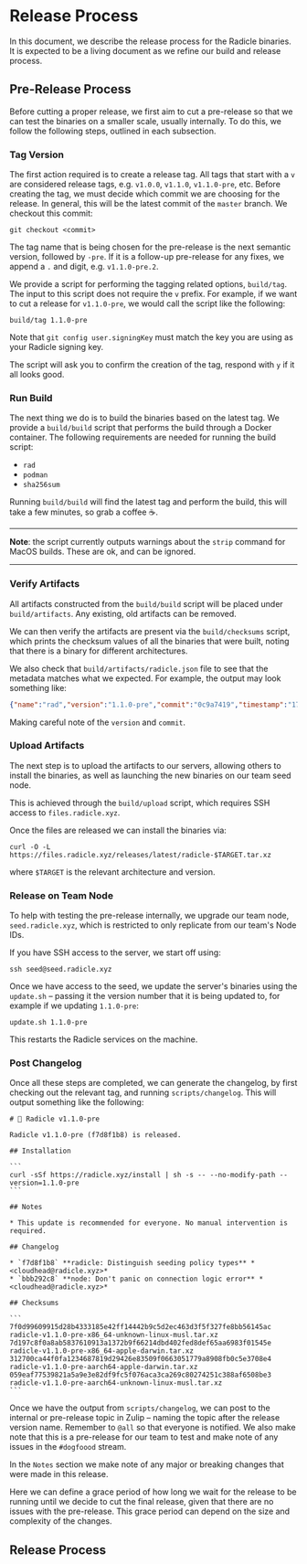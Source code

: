 Release Process
===============
In this document, we describe the release process for the Radicle binaries. It
is expected to be a living document as we refine our build and release process.

Pre-Release Process
-------------------
Before cutting a proper release, we first aim to cut a pre-release so that we
can test the binaries on a smaller scale, usually internally. To do this, we
follow the following steps, outlined in each subsection.

### Tag Version
The first action required is to create a release tag. All tags that start with a
`v` are considered release tags, e.g. `v1.0.0`, `v1.1.0`, `v1.1.0-pre`, etc.
Before creating the tag, we must decide which commit we are choosing for the
release. In general, this will be the latest commit of the `master` branch. We
checkout this commit:

```
git checkout <commit>
```

The tag name that is being chosen for the pre-release is the next semantic
version, followed by `-pre`. If it is a follow-up pre-release for any fixes, we
append a `.` and digit, e.g. `v1.1.0-pre.2`.

We provide a script for performing the tagging related options, `build/tag`.
The input to this script does not require the `v` prefix. For example, if we
want to cut a release for `v1.1.0-pre`, we would call the script like the
following:

```
build/tag 1.1.0-pre
```

Note that `git config user.signingKey` must match the key you are using as your
Radicle signing key.

The script will ask you to confirm the creation of the tag, respond with `y`
if it all looks good.

### Run Build
The next thing we do is to build the binaries based on the latest tag. We
provide a `build/build` script that performs the build through a Docker
container. The following requirements are needed for running the build script:

* `rad`
* `podman`
* `sha256sum`

Running `build/build` will find the latest tag and perform the build, this will
take a few minutes, so grab a coffee ☕.

---

**Note**: the script currently outputs warnings about the `strip` command for
MacOS builds. These are ok, and can be ignored.

---

### Verify Artifacts
All artifacts constructed from the `build/build` script will be placed under
`build/artifacts`. Any existing, old artifacts can be removed.

We can then verify the artifacts are present via the `build/checksums` script,
which prints the checksum values of all the binaries that were built, noting
that there is a binary for different architectures.

We also check that `build/artifacts/radicle.json` file to see that the metadata
matches what we expected. For example, the output may look something like:

```json
{"name":"rad","version":"1.1.0-pre","commit":"0c9a7419","timestamp":"1729696767"}
```

Making careful note of the `version` and `commit`.

### Upload Artifacts
The next step is to upload the artifacts to our servers, allowing others to
install the binaries, as well as launching the new binaries on our team seed
node.

This is achieved through the `build/upload` script, which requires SSH access to
`files.radicle.xyz`.

Once the files are released we can install the binaries via:

```
curl -O -L https://files.radicle.xyz/releases/latest/radicle-$TARGET.tar.xz
```

where `$TARGET` is the relevant architecture and version.

### Release on Team Node
To help with testing the pre-release internally, we upgrade our team node,
`seed.radicle.xyz`, which is restricted to only replicate from our team's Node
IDs.

If you have SSH access to the server, we start off using:

```
ssh seed@seed.radicle.xyz
```

Once we have access to the seed, we update the server's binaries using the
`update.sh` – passing it the version number that it is being updated to, for
example if we updating `1.1.0-pre`:

```
update.sh 1.1.0-pre
```

This restarts the Radicle services on the machine.

<!-- TODO: verify the version by being able to run `rad node version` which does -->
<!-- not exist yet -->

### Post Changelog

Once all these steps are completed, we can generate the changelog, by first
checking out the relevant tag, and running `scripts/changelog`. This will output
something like the following:

~~~
# 👾 Radicle v1.1.0-pre

Radicle v1.1.0-pre (f7d8f1b8) is released.

## Installation

```
curl -sSf https://radicle.xyz/install | sh -s -- --no-modify-path --version=1.1.0-pre
```

## Notes

* This update is recommended for everyone. No manual intervention is required.

## Changelog

* `f7d8f1b8` **radicle: Distinguish seeding policy types** *<cloudhead@radicle.xyz>*
* `bbb292c8` **node: Don't panic on connection logic error** *<cloudhead@radicle.xyz>*

## Checksums

```
7f0d99609915d28b4333185e42ff14442b9c5d2ec463d3f5f327fe8bb56145ac  radicle-v1.1.0-pre-x86_64-unknown-linux-musl.tar.xz
7d197c8f0a8ab5837610913a1372b9f66214dbd402fed8def65aa6983f01545e  radicle-v1.1.0-pre-x86_64-apple-darwin.tar.xz
312700ca44f0fa1234687819d29426e83509f0663051779a8908fb0c5e3708e4  radicle-v1.1.0-pre-aarch64-apple-darwin.tar.xz
059eaf77539821a5a9e3e82df9fc5f076aca3ca269c80274251c388af6508be3  radicle-v1.1.0-pre-aarch64-unknown-linux-musl.tar.xz
```
~~~

Once we have the output from `scripts/changelog`, we can post to the internal or
pre-release topic in Zulip – naming the topic after the release version name.
Remember to `@all` so that everyone is notified. We also make note that this is
a pre-release for our team to test and make note of any issues in the
`#dogfoood` stream.

In the `Notes` section we make note of any major or breaking changes that were
made in this release.

Here we can define a grace period of how long we wait for the release to be
running until we decide to cut the final release, given that there are no issues
with the pre-release. This grace period can depend on the size and complexity of
the changes.

Release Process
---------------

<!-- TODO: once we run through the whole process, fill this in -->
<!-- TODO: build/release will create the symlink to the latest version -->
<!-- TODO: post to blog, zulip, and social media – should always pin version -->
